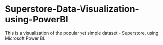 # Superstore-Data-Visualization-using-PowerBI
This is a visualization of the popular yet simple dataset - Superstore, using Microsoft Power BI.
